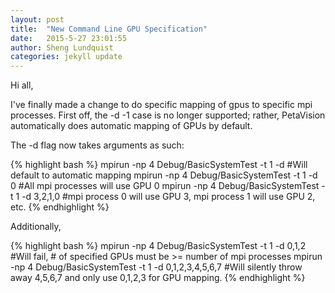 ```yaml
---
layout: post
title:  "New Command Line GPU Specification"
date:   2015-5-27 23:01:55
author: Sheng Lundquist
categories: jekyll update
---
```


Hi all,

I've finally made a change to do specific mapping of gpus to specific mpi processes. First off, the -d -1 case is no longer supported; rather, PetaVision automatically does automatic mapping of GPUs by default.

The -d flag now takes arguments as such:

{% highlight bash %}
mpirun -np 4 Debug/BasicSystemTest -t 1 -d  #Will default to automatic mapping
mpirun -np 4 Debug/BasicSystemTest  -t 1 -d 0  #All mpi processes will use GPU 0
mpirun -np 4 Debug/BasicSystemTest -t 1 -d 3,2,1,0  #mpi process 0 will use GPU 3, mpi process 1 will use GPU 2, etc.
{% endhighlight %}

Additionally,

{% highlight bash %}
mpirun -np 4 Debug/BasicSystemTest -t 1 -d 0,1,2 #Will fail, # of specified GPUs must be >= number of mpi processes
mpirun -np 4 Debug/BasicSystemTest -t 1 -d 0,1,2,3,4,5,6,7 #Will silently throw away 4,5,6,7 and only use 0,1,2,3 for GPU mapping.
{% endhighlight %}

